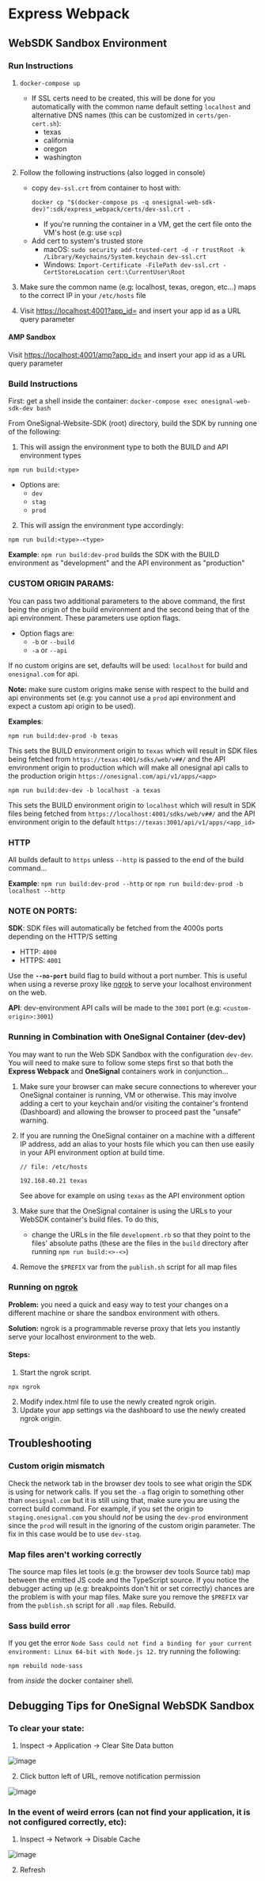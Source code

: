 # Express Webpack

## WebSDK Sandbox Environment

### Run Instructions

1. `docker-compose up`

   - If SSL certs need to be created, this will be done for you automatically with the common name default setting `localhost` and alternative DNS names (this can be customized in `certs/gen-cert.sh`):
     - texas
     - california
     - oregon
     - washington

2. Follow the following instructions (also logged in console)
   - copy `dev-ssl.crt` from container to host with:
     ```
     docker cp "$(docker-compose ps -q onesignal-web-sdk-dev)":sdk/express_webpack/certs/dev-ssl.crt .
     ```
     - If you're running the container in a VM, get the cert file onto the VM's host (e.g: use `scp`)
   - Add cert to system's trusted store
     - macOS: `sudo security add-trusted-cert -d -r trustRoot -k /Library/Keychains/System.keychain dev-ssl.crt`
     - Windows: `Import-Certificate -FilePath dev-ssl.crt -CertStoreLocation cert:\CurrentUser\Root`
3. Make sure the common name (e.g: localhost, texas, oregon, etc...) maps to the correct IP in your `/etc/hosts` file
4. Visit [https://localhost:4001?app_id=](https://localhost:4001?app_id=) and insert your app id as a URL query parameter

#### AMP Sandbox

Visit [https://localhost:4001/amp?app_id=](https://localhost:4001/amp?app_id=) and insert your app id as a URL query parameter

### Build Instructions

First: get a shell inside the container: `docker-compose exec onesignal-web-sdk-dev bash`

From OneSignal-Website-SDK (root) directory, build the SDK by running one of the following:

1. This will assign the environment type to both the BUILD and API environment types

```
npm run build:<type>
```

- Options are:
  - `dev`
  - `stag`
  - `prod`

2. This will assign the environment type accordingly:

```
npm run build:<type>-<type>
```

**Example**: `npm run build:dev-prod` builds the SDK with the BUILD environment as "development" and the API environment as "production"

### CUSTOM ORIGIN PARAMS:

You can pass two additional parameters to the above command, the first being the origin of the build environment and the second being that of the api environment. These parameters use option flags.

- Option flags are:
  - `-b` or `--build`
  - `-a` or `--api`

If no custom origins are set, defaults will be used: `localhost` for build and `onesignal.com` for api.

**Note:** make sure custom origins make sense with respect to the build and api environments set (e.g: you cannot use a `prod` api environment and expect a custom api origin to be used).

**Examples**:

```
npm run build:dev-prod -b texas
```

This sets the BUILD environment origin to `texas` which will result in SDK files being fetched from `https://texas:4001/sdks/web/v##/` and the API environment origin to production which will make all onesignal api calls to the production origin `https://onesignal.com/api/v1/apps/<app>`

```
npm run build:dev-dev -b localhost -a texas
```

This sets the BUILD environment origin to `localhost` which will result in SDK files being fetched from `https://localhost:4001/sdks/web/v##/` and the API environment origin to the default `https://texas:3001/api/v1/apps/<app_id>`

### HTTP

All builds default to `https` unless `--http` is passed to the end of the build command...

**Example**: `npm run build:dev-prod --http` or `npm run build:dev-prod -b localhost --http`

### NOTE ON PORTS:

**SDK**: SDK files will automatically be fetched from the 4000s ports depending on the HTTP/S setting

- HTTP: `4000`
- HTTPS: `4001`

Use the **`--no-port`** build flag to build without a port number. This is useful when using a reverse proxy like [ngrok](https://ngrok.com/) to serve your localhost environment on the web.

**API**: dev-environment API calls will be made to the `3001` port (e.g: `<custom-origin>:3001`)

### Running in Combination with OneSignal Container (dev-dev)

You may want to run the Web SDK Sandbox with the configuration `dev-dev`. You will need to make sure to follow some steps first so that both the **Express Webpack** and **OneSignal** containers work in conjunction...

1. Make sure your browser can make secure connections to wherever your OneSignal container is running, VM or otherwise. This may involve adding a cert to your keychain and/or visiting the container's frontend (Dashboard) and allowing the browser to proceed past the "unsafe" warning.

2. If you are running the OneSignal container on a machine with a different IP address, add an alias to your hosts file which you can then use easily in your API environment option at build time.

   ```
   // file: /etc/hosts

   192.168.40.21 texas
   ```

   See above for example on using `texas` as the API environment option

3. Make sure that the OneSignal container is using the URLs to your WebSDK container's build files. To do this,

   - change the URLs in the file `development.rb` so that they point to the files' absolute paths (these are the files in the `build` directory after running `npm run build:<>-<>`)

4. Remove the `$PREFIX` var from the `publish.sh` script for all map files

### Running on [ngrok](https://ngrok.com/)

**Problem:**
you need a quick and easy way to test your changes on a different machine or share the sandbox environment with others.

**Solution:**
ngrok is a programmable reverse proxy that lets you instantly serve your localhost environment to the web.

#### Steps:

1. Start the ngrok script.

```
npx ngrok
```

2. Modify index.html file to use the newly created ngrok origin.
3. Update your app settings via the dashboard to use the newly created ngrok origin.

## Troubleshooting

### Custom origin mismatch

Check the network tab in the browser dev tools to see what origin the SDK is using for network calls. If you set the `-a` flag origin to something other than `onesignal.com` but it is still using that, make sure you are using the correct build command. For example, if you set the origin to `staging.onesignal.com` you should _not_ be using the `dev-prod` environment since the `prod` will result in the ignoring of the custom origin parameter. The fix in this case would be to use `dev-stag`.

### Map files aren't working correctly

The source map files let tools (e.g: the browser dev tools Source tab) map between the emitted JS code and the TypeScript source. If you notice the debugger acting up (e.g: breakpoints don't hit or set correctly) chances are the problem is with your map files. Make sure you remove the `$PREFIX` var from the `publish.sh` script for all `.map` files. Rebuild.

### Sass build error

If you get the error `Node Sass could not find a binding for your current environment: Linux 64-bit with Node.js 12.` try running the following:

```
npm rebuild node-sass
```

from _inside_ the docker container shell.

## Debugging Tips for OneSignal WebSDK Sandbox

### To clear your state:

1. Inspect -> Application -> Clear Site Data button

![image](https://github.com/user-attachments/assets/701e3da1-0c15-4940-a47b-feab55e2b953)

2. Click button left of URL, remove notification permission

![image](https://github.com/user-attachments/assets/72d718a6-15da-4261-8919-2a2b565d1db3)

### In the event of weird errors (can not find your application, it is not configured correctly, etc):

1. Inspect -> Network -> Disable Cache

![image](https://github.com/user-attachments/assets/83950e91-7278-4f96-8c75-577797cc9697)

2. Refresh
